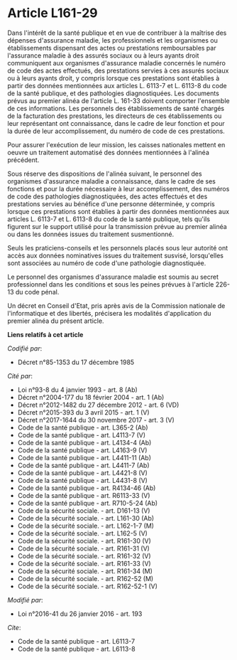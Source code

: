 # Article L161-29

Dans l'intérêt de la santé publique et en vue de contribuer à la maîtrise des dépenses d'assurance maladie, les
professionnels et les organismes ou établissements dispensant des actes ou prestations remboursables par l'assurance maladie
à des assurés sociaux ou à leurs ayants droit communiquent aux organismes d'assurance maladie concernés le numéro de code des
actes effectués, des prestations servies à ces assurés sociaux ou à leurs ayants droit, y compris lorsque ces prestations
sont établies à partir des données mentionnées aux articles L. 6113-7 et L. 6113-8 du code de la santé publique, et des
pathologies diagnostiquées. Les documents prévus au premier alinéa de l'article L. 161-33 doivent comporter l'ensemble de ces
informations. Les personnels des établissements de santé chargés de la facturation des prestations, les directeurs de ces
établissements ou leur représentant ont connaissance, dans le cadre de leur fonction et pour la durée de leur
accomplissement, du numéro de code de ces prestations.

Pour assurer l'exécution de leur mission, les caisses nationales mettent en oeuvre un traitement automatisé des données
mentionnées à l'alinéa précédent.

Sous réserve des dispositions de l'alinéa suivant, le personnel des organismes d'assurance maladie a connaissance, dans le
cadre de ses fonctions et pour la durée nécessaire à leur accomplissement, des numéros de code des pathologies
diagnostiquées, des actes effectués et des prestations servies au bénéfice d'une personne déterminée, y compris lorsque ces
prestations sont établies à partir des données mentionnées aux articles L. 6113-7 et L. 6113-8 du code de la santé publique,
tels qu'ils figurent sur le support utilisé pour la transmission prévue au premier alinéa ou dans les données issues du
traitement susmentionné.

Seuls les praticiens-conseils et les personnels placés sous leur autorité ont accès aux données nominatives issues du
traitement susvisé, lorsqu'elles sont associées au numéro de code d'une pathologie diagnostiquée.

Le personnel des organismes d'assurance maladie est soumis au secret professionnel dans les conditions et sous les peines
prévues à l'article 226-13 du code pénal.

Un décret en Conseil d'Etat, pris après avis de la Commission nationale de l'informatique et des libertés, précisera les
modalités d'application du premier alinéa du présent article.

**Liens relatifs à cet article**

_Codifié par_:

  - Décret n°85-1353 du 17 décembre 1985

_Cité par_:

  - Loi n°93-8 du 4 janvier 1993 - art. 8 (Ab)
  - Décret n°2004-177 du 18 février 2004 - art. 1 (Ab)
  - Décret n°2012-1482 du 27 décembre 2012 - art. 6 (VD)
  - Décret n°2015-393 du 3 avril 2015 - art. 1 (V)
  - Décret n°2017-1644 du 30 novembre 2017 - art. 3 (V)
  - Code de la santé publique - art. L365-2 (Ab)
  - Code de la santé publique - art. L4113-7 (V)
  - Code de la santé publique - art. L4134-4 (Ab)
  - Code de la santé publique - art. L4163-9 (V)
  - Code de la santé publique - art. L4411-11 (Ab)
  - Code de la santé publique - art. L4411-7 (Ab)
  - Code de la santé publique - art. L4421-8 (V)
  - Code de la santé publique - art. L4431-8 (V)
  - Code de la santé publique - art. R4134-46 (Ab)
  - Code de la santé publique - art. R6113-33 (V)
  - Code de la santé publique - art. R710-5-24 (Ab)
  - Code de la sécurité sociale. - art. D161-13 (V)
  - Code de la sécurité sociale. - art. L161-30 (Ab)
  - Code de la sécurité sociale. - art. L162-1-7 (M)
  - Code de la sécurité sociale. - art. L162-5 (V)
  - Code de la sécurité sociale. - art. R161-30 (V)
  - Code de la sécurité sociale. - art. R161-31 (V)
  - Code de la sécurité sociale. - art. R161-32 (V)
  - Code de la sécurité sociale. - art. R161-33 (V)
  - Code de la sécurité sociale. - art. R161-34 (M)
  - Code de la sécurité sociale. - art. R162-52 (M)
  - Code de la sécurité sociale. - art. R162-52-1 (V)

_Modifié par_:

  - Loi n°2016-41 du 26 janvier 2016 - art. 193

_Cite_:

  - Code de la santé publique - art. L6113-7
  - Code de la santé publique - art. L6113-8
